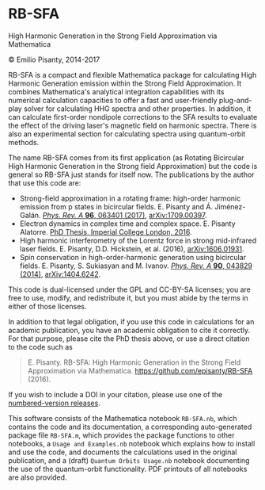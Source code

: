 RB-SFA
======

High Harmonic Generation in the Strong Field Approximation via Mathematica

© Emilio Pisanty, 2014-2017

RB-SFA is a compact and flexible Mathematica package for calculating High Harmonic Generation emission within the Strong Field Approximation. It combines Mathematica's analytical integration capabilities with its numerical calculation capacities to offer a fast and user-friendly plug-and-play solver for calculating HHG spectra and other properties. In addition, it can calculate first-order nondipole corrections to the SFA results to evaluate the effect of the driving laser's magnetic field on harmonic spectra. There is also an experimental section for calculating spectra using quantum-orbit methods.

The name RB-SFA comes from its first application (as Rotating Bicircular High Harmonic Generation in the Strong field Approximation) but the code is general so RB-SFA just stands for itself now. The publications by the author that use this code are:

 - Strong-field approximation in a rotating frame: high-order harmonic emission from p states in bicircular fields. E. Pisanty and Á. Jiménez-Galán. [*Phys. Rev. A* **96**, 063401 (2017)](https://doi.org/10.1103/PhysRevA.96.063401), [arXiv:1709.00397](https://arxiv.org/abs/1709.00397).
 - Electron dynamics in complex time and complex space. E. Pisanty Alatorre. [PhD Thesis, Imperial College London, 2016](http://hdl.handle.net/10044/1/43538).
 - High harmonic interferometry of the Lorentz force in strong mid-infrared laser fields. E. Pisanty, D.D. Hickstein, et al. (2016), [arXiv:1606.01931](https://arxiv.org/abs/1606.01931).
 - Spin conservation in high-order-harmonic generation using bicircular fields. E. Pisanty, S. Sukiasyan and M. Ivanov. [*Phys. Rev. A* **90**, 043829 (2014)](http://dx.doi.org/10.1103/PhysRevA.90.043829), [arXiv:1404.6242](http://arxiv.org/abs/1404.6242).


This code is dual-licensed under the GPL and CC-BY-SA licenses; you are free to use, modify, and redistribute it, but you must abide by the terms in either of those licenses.

In addition to that legal obligation, if you use this code in calculations for an academic publication, you have an academic obligation to cite it correctly. For that purpose, please cite the PhD thesis above, or use a direct citation to the code such as

>    E. Pisanty. RB-SFA: High Harmonic Generation in the Strong Field Approximation via Mathematica. https://github.com/episanty/RB-SFA (2016).

If you wish to include a DOI in your citation, please use one of the [numbered-version releases](https://github.com/episanty/RB-SFA/releases).

This software consists of the Mathematica notebook `RB-SFA.nb`, which contains the code and its documentation, a corresponding auto-generated package file `RB-SFA.m`, which provides the package functions to other notebooks, a `Usage and Examples.nb` notebook which explains how to install and use the code, and documents the calculations used in the original publication, and a (draft) `Quantum Orbits Usage.nb` notebook documenting the use of the quantum-orbit functionality. PDF printouts of all notebooks are also provided. 





